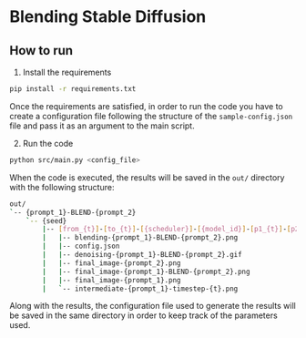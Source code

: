 # Blending Stable Diffusion

## How to run
1. Install the requirements
```bash
pip install -r requirements.txt
```

Once the requirements are satisfied, in order to run the code you have to create
a configuration file following the structure of the `sample-config.json` file
and pass it as an argument to the main script.

2. Run the code
```bash
python src/main.py <config_file>
```

When the code is executed, the results will be saved in the `out/` directory
with the following structure:
```bash
out/
`-- {prompt_1}-BLEND-{prompt_2}
    `-- {seed} 
        |-- [from_{t}]-[to_{t}]-[{scheduler}]-[{model_id}]-[p1_{t}]-[p2_{t}]
        |   |-- blending-{prompt_1}-BLEND-{prompt_2}.png
        |   |-- config.json
        |   |-- denoising-{prompt_1}-BLEND-{prompt_2}.gif
        |   |-- final_image-{prompt_2}.png
        |   |-- final_image-{prompt_1}-BLEND-{prompt_2}.png
        |   |-- final_image-{prompt_1}.png
        |   `-- intermediate-{prompt_1}-timestep-{t}.png
```
Along with the results, the configuration file used to generate the results will
be saved in the same directory in order to keep track of the parameters used.